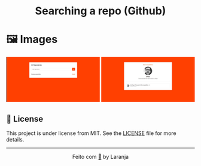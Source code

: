 <h1 align="center">
 Searching a repo (Github)
</h1>

# 🖼️ Images

<img alt="Main screen" src="public/main-screen.jpeg" width="250px" />
<img alt="Details screen" src="public/details-screen.jpeg" width="250px" />

## 📝 License

This project is under license from MIT. See the [LICENSE](LICENSE) file for more details.

---

<span align="center">

Feito com [🧡](https://www.linkedin.com/in/emerson-laranja-dos-santos-9b6064145/) by Laranja
</span>
